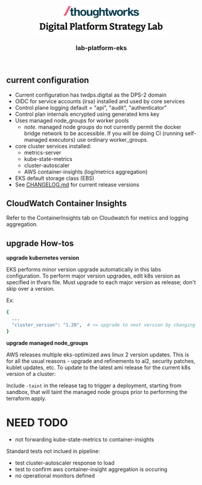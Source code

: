 <div align="center">
	<p>
		<img alt="Thoughtworks Logo" src="https://raw.githubusercontent.com/ThoughtWorks-DPS/static/master/thoughtworks_flamingo_wave.png?sanitize=true" width=200 />
    <br />
		<img alt="DPS Title" src="https://raw.githubusercontent.com/ThoughtWorks-DPS/static/master/dps_lab_title.png?sanitize=true" width=350/>
	</p>
  <h3>lab-platform-eks</h3>
</div>
<br />


## current configuration

* Current configuration has twdps.digital as the DPS-2 domain
* OIDC for service accounts (irsa) installed and used by core services
* Control plane logging default = "api", "audit", "authenticator"
* Control plan internals encrypted using generated kms key
* Uses managed node_groups for worker pools
  * _note._ managed node groups do not currently permit the docker bridge network to be accessible. If you will be doing CI (running self-managed executors) use ordinary worker_groups.
* core cluster services installed:
  * metrics-server
  * kube-state-metrics
  * cluster-autoscaler
  * AWS container-insights (log/metrics aggregation)
* EKS default storage class (EBS)
* See [CHANGELOG.md](./CHANGELOG.md) for current release versions

## CloudWatch Container Insights

Refer to the ContainerInsights tab on Cloudwatch for metrics and logging aggregation.

## upgrade How-tos

**upgrade kubernetes version**

EKS performs minor version upgrade automatically in this labs configuration. To perform major version upgrades, edit k8s version as specified in tfvars file. Must upgrade to each major version as release; don't skip over a version.

Ex:
```bash
{
  ...
  "cluster_version": "1.20",  # <= upgrade to next version by changing to "1.21"
}
```

**upgrade managed node_groups**

AWS releases multiple eks-optimized aws linux 2 version updates. This is for all the usual reasons - upgrade and refinements to al2, security patches, kublet updates, etc. To update to the latest ami release for the current k8s version of a cluster:

Include `-taint` in the release tag to trigger a deployment, starting from sandbox, that will taint the managed node groups prior to performing the terraform apply.

# NEED TODO

- not forwarding kube-state-metrics to container-insights

Standard tests not inclued in pipeline:

- test cluster-autoscaler response to load
- test to confirm aws container-insight aggregation is occuring
- no operational monitors defined
